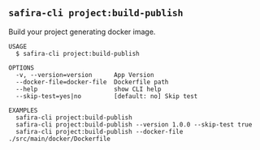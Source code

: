 <!-- order:22 -->
## `safira-cli project:build-publish`

Build your project generating docker image.

```
USAGE
  $ safira-cli project:build-publish

OPTIONS
  -v, --version=version      App Version
  --docker-file=docker-file  Dockerfile path
  --help                     show CLI help
  --skip-test=yes|no         [default: no] Skip test

EXAMPLES
  safira-cli project:build-publish
  safira-cli project:build-publish --version 1.0.0 --skip-test true
  safira-cli project:build-publish --docker-file ./src/main/docker/Dockerfile
```
